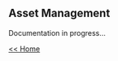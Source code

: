 ## Asset Management ##

Documentation in progress...


[<< Home](https://github.com/jabdul/appland/tree/master "Home")
